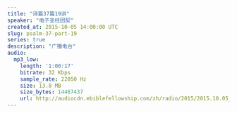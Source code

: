 ```yaml
---
title: "诗篇37篇19讲"
speaker: "电子圣经团契"
created_at: 2015-10-05 14:00:00 UTC
slug: psalm-37-part-19
series: true
description: "广播电台"
audio:
  mp3_low:
    length: '1:00:17'
    bitrate: 32 Kbps
    sample_rate: 22050 Hz
    size: 13.8 MB
    size_bytes: 14467437
    url: http://audiocdn.ebiblefellowship.com/zh/radio/2015/2015.10.05_EBF_-_Psalm_37_Part_19.mp3
---
```

